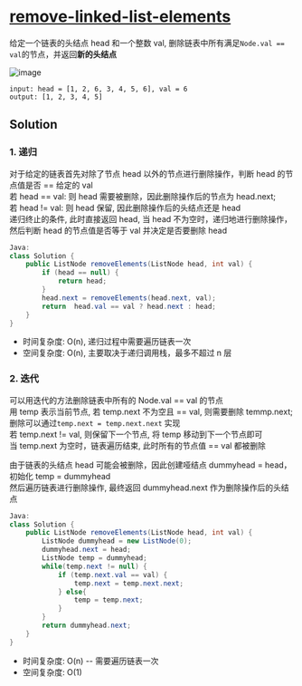 # [remove-linked-list-elements](https://leetcode-cn.com/problems/remove-linked-list-elements/)

给定一个链表的头结点 head 和一个整数 val, 删除链表中所有满足```Node.val == val```的节点，并返回**新的头结点** 

![image](https://user-images.githubusercontent.com/56160038/151585777-5f2d51c7-0336-4580-858c-8cec5f70338c.png)
```
input: head = [1, 2, 6, 3, 4, 5, 6], val = 6
output: [1, 2, 3, 4, 5]
```

## Solution 

### 1. 递归
对于给定的链表首先对除了节点 head 以外的节点进行删除操作，判断 head 的节点值是否 == 给定的 val    
若 head == val: 则 head 需要被删除，因此删除操作后的节点为 head.next;    
若 head != val: 则 head 保留, 因此删除操作后的头结点还是 head     
递归终止的条件, 此时直接返回 head, 当 head 不为空时，递归地进行删除操作，    
然后判断 head 的节点值是否等于 val 并决定是否要删除 head  
```Java
Java:
class Solution {
    public ListNode removeElements(ListNode head, int val) {
        if (head == null) {
            return head;
        }
        head.next = removeElements(head.next, val);
        return  head.val == val ? head.next : head;
    }
}
```
* 时间复杂度: O(n), 递归过程中需要遍历链表一次
* 空间复杂度: O(n), 主要取决于递归调用栈，最多不超过 n 层

### 2. 迭代
可以用迭代的方法删除链表中所有的 Node.val == val 的节点    
用 temp 表示当前节点, 若 temp.next 不为空且 == val, 则需要删除 temmp.next;    
删除可以通过```temp.next = temp.next.next``` 实现    
若 temp.next != val, 则保留下一个节点, 将 temp 移动到下一个节点即可    
当 temp.next 为空时，链表遍历结束, 此时所有的节点值 == val 都被删除    

由于链表的头结点 head 可能会被删除，因此创建哑结点 dummyhead = head，初始化 temp = dummyhead   
然后遍历链表进行删除操作, 最终返回 dummyhead.next 作为删除操作后的头结点
```Java
Java: 
class Solution {
    public ListNode removeElements(ListNode head, int val) {
        ListNode dummyhead = new ListNode(0);
        dummyhead.next = head;
        ListNode temp = dummyhead;
        while(temp.next != null) {
            if (temp.next.val == val) {
                temp.next = temp.next.next;
            } else{
                temp = temp.next;
            }
        }
        return dummyhead.next;
    }
}
```
* 时间复杂度: O(n) -- 需要遍历链表一次
* 空间复杂度: O(1)
